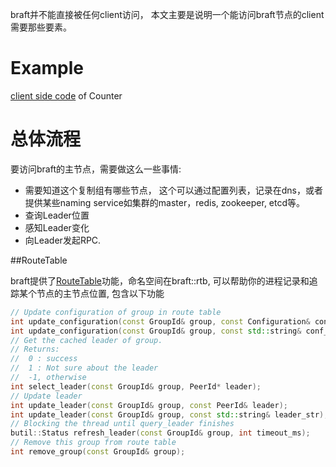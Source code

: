 braft并不能直接被任何client访问， 本文主要是说明一个能访问braft节点的client需要那些要素。

# Example

[client side code](../../example/counter/client.cpp) of Counter

# 总体流程

要访问braft的主节点，需要做这么一些事情:

* 需要知道这个复制组有哪些节点， 这个可以通过配置列表，记录在dns，或者提供某些naming service如集群的master，redis, zookeeper, etcd等。
* 查询Leader位置
* 感知Leader变化
* 向Leader发起RPC.

##RouteTable

braft提供了[RouteTable](../../src/braft/route_table.h)功能，命名空间在braft::rtb, 可以帮助你的进程记录和追踪某个节点的主节点位置, 包含以下功能

```cpp
// Update configuration of group in route table
int update_configuration(const GroupId& group, const Configuration& conf);
int update_configuration(const GroupId& group, const std::string& conf_str);
// Get the cached leader of group.
// Returns:
//  0 : success
//  1 : Not sure about the leader
//  -1, otherwise
int select_leader(const GroupId& group, PeerId* leader);
// Update leader
int update_leader(const GroupId& group, const PeerId& leader);
int update_leader(const GroupId& group, const std::string& leader_str);
// Blocking the thread until query_leader finishes
butil::Status refresh_leader(const GroupId& group, int timeout_ms);
// Remove this group from route table
int remove_group(const GroupId& group);
```